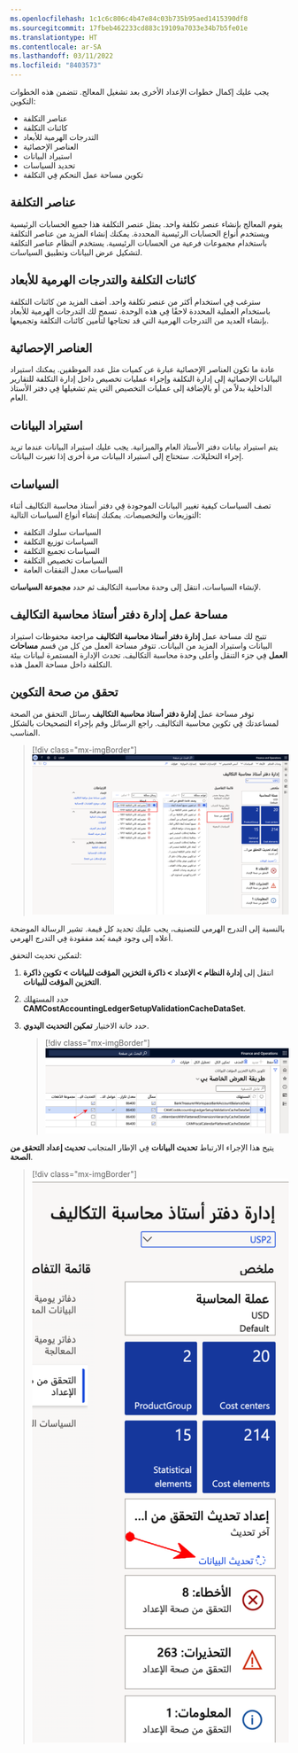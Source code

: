 ```yaml
---
ms.openlocfilehash: 1c1c6c806c4b47e84c03b735b95aed1415390df8
ms.sourcegitcommit: 17fbeb462233cd883c19109a7033e34b7b5fe01e
ms.translationtype: HT
ms.contentlocale: ar-SA
ms.lasthandoff: 03/11/2022
ms.locfileid: "8403573"
---
```

يجب عليك إكمال خطوات الإعداد الأخرى بعد تشغيل المعالج. تتضمن هذه الخطوات التكوين:

- عناصر التكلفة
- كائنات التكلفة
- التدرجات الهرمية للأبعاد
- العناصر الإحصائية
- استيراد البيانات
- تحديد السياسات
- تكوين مساحة عمل التحكم فِي التكلفة

## <a name="cost-elements"></a>عناصر التكلفة
يقوم المعالج بإنشاء عنصر تكلفة واحد. يمثل عنصر التكلفة هذا جميع الحسابات الرئيسية ويستخدم أنواع الحسابات الرئيسية المحددة. يمكنك إنشاء المزيد من عناصر التكلفة باستخدام مجموعات فرعية من الحسابات الرئيسية. يستخدم النظام عناصر التكلفة لتشكيل عرض البيانات وتطبيق السياسات.

## <a name="cost-objects-and-dimension-hierarchies"></a>كائنات التكلفة والتدرجات الهرمية للأبعاد
سترغب فِي استخدام أكثر من عنصر تكلفة واحد. أضف المزيد من كائنات التكلفة باستخدام العملية المحددة لاحقًا فِي هذه الوحدة. تسمح لك التدرجات الهرمية للأبعاد بإنشاء العديد من التدرجات الهرمية التي قد تحتاجها لتأمين كائنات التكلفة وتجميعها.

## <a name="statistical-elements"></a>العناصر الإحصائية
عادة ما تكون العناصر الإحصائية عبارة عن كميات مثل عدد الموظفين. يمكنك استيراد البيانات الإحصائية إلى إدارة التكلفة وإجراء عمليات تخصيص داخل إدارة التكلفة للتقارير الداخلية بدلاً من أو بالإضافة إلى عمليات التخصيص التي يتم تشغيلها فِي دفتر الأستاذ العام.

## <a name="import-data"></a>استيراد البيانات
يتم استيراد بيانات دفتر الأستاذ العام والميزانية. يجب عليك استيراد البيانات عندما تريد إجراء التحليلات. ستحتاج إلى استيراد البيانات مرة أخرى إذا تغيرت البيانات.

## <a name="policies"></a>السياسات
تصف السياسات كيفية تغيير البيانات الموجودة فِي دفتر أستاذ محاسبة التكاليف أثناء التوزيعات والتخصيصات. يمكنك إنشاء أنواع السياسات التالية:  

- السياسات سلوك التكلفة
- السياسات توزيع التكلفة
- السياسات تجميع التكلفة
- السياسات تخصيص التكلفة
- السياسات معدل النفقات العامة

لإنشاء السياسات، انتقل إلى وحدة محاسبة التكاليف ثم حدد **مجموعة السياسات**.

## <a name="cost-accounting-ledger-administration-workspace"></a>مساحة عمل إدارة دفتر أستاذ محاسبة التكاليف
تتيح لك مساحة عمل **إدارة دفتر أستاذ محاسبة التكاليف** مراجعة محفوظات استيراد البيانات واستيراد المزيد من البيانات. تتوفر مساحة العمل من كل من قسم **مساحات العمل** فِي جزء التنقل وأعلى وحدة محاسبة التكاليف. تحدث الإدارة المستمرة لبيانات بيئة التكلفة داخل مساحة العمل هذه.

## <a name="validate-the-configuration"></a>تحقق من صحة التكوين 
توفر مساحة عمل **إدارة دفتر أستاذ محاسبة التكاليف** رسائل التحقق من الصحة لمساعدتك فِي تكوين محاسبة التكاليف. راجع الرسائل وقم بإجراء التصحيحات بالشكل المناسب. 


> [!div class="mx-imgBorder"]
> ![لقطة شاشة لمساحة عمل إدارة دفتر أستاذ محاسبة التكاليف تعرض رسائل التحقق من الصحة.](../media/validation-messages.png)
 
بالنسبة إلى التدرج الهرمي للتصنيف، يجب عليك تحديد كل قيمة. تشير الرسالة الموضحة أعلاه إلى وجود قيمة بُعد مفقودة فِي التدرج الهرمي. 

لتمكين تحديث التحقق:

1. انتقل إلى **إدارة النظام > الإعداد > ذاكرة التخزين المؤقت للبيانات > تكوين ذاكرة التخزين المؤقت للبيانات**.
2. حدد المستهلك **CAMCostAccountingLedgerSetupValidationCacheDataSet**.
3. حدد خانة الاختيار **تمكين التحديث اليدوي**.

    > [!div class="mx-imgBorder"]
    > ![لقطة شاشة لصفحة تكوين ذاكرة التخزين المؤقت للبيانات.](../media/enable-validation-refresh.png)

يتيح هذا الإجراء الارتباط **تحديث البيانات** فِي الإطار المتجانب **تحديث إعداد التحقق من الصحة**.

> [!div class="mx-imgBorder"]
> ![لقطة شاشة لارتباط تحديث البيانات فِي الإطار المتجانب "إعداد تحديث التحقق من الصحة".](../media/refresh-data.png)